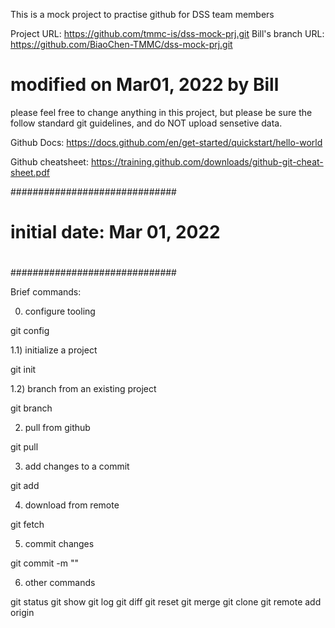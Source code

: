 This is a mock project to practise github for DSS team members

Project URL: https://github.com/tmmc-is/dss-mock-prj.git
Bill's branch URL: https://github.com/BiaoChen-TMMC/dss-mock-prj.git

# modified on Mar01, 2022 by Bill
please feel free to change anything in this project, but please be sure the follow standard git guidelines, and do NOT upload sensetive data.

Github Docs: https://docs.github.com/en/get-started/quickstart/hello-world

Github cheatsheet: https://training.github.com/downloads/github-git-cheat-sheet.pdf

##############################
# initial date: Mar 01, 2022 #
#
#
##############################

Brief commands:

0) configure tooling

git config

1.1) initialize a project

  git init <prj name>

1.2) branch from an existing project

  git branch <prj>

2) pull from github

  git pull

3) add changes to a commit

  git add

4) download from remote

  git fetch

5) commit changes

  git commit -m "<comment>"

6) other commands

  git status
  git show
  git log
  git diff
  git reset
  git merge
  git clone
  git remote add origin <prj>
